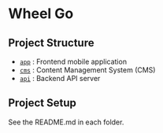 # Wheel Go

## Project Structure

- [`app`](app) : Frontend mobile application
- [`cms`](cms) : Content Management System (CMS)
- [`api`](api) : Backend API server

## Project Setup

See the README.md in each folder.